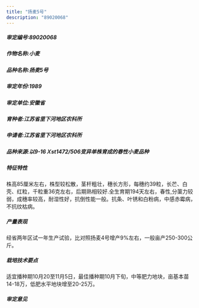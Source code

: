 ```yaml
---
title: "扬麦5号"
description: "89020068"
---
```

##### 审定编号:89020068

##### 作物名称:小麦

##### 品种名称:扬麦5号

##### 审定年份:1989

##### 审定单位:安徽省

##### 育种者:江苏省里下河地区农科所

##### 申请者:江苏省里下河地区农科所

##### 品种来源:以9-16Ｘst1472/506变异单株育成的春性小麦品种

##### 特征特性
株高85厘米左右，株型较松散，茎杆粗壮，穗长方形，每穗约39粒，长芒、白壳、红粒，千粒重36克左右，后期熟相较好.全生育期194天左右，春性,分蕖力较弱，成穗率较高，耐湿性好，抗倒性能一般。抗条、叶锈和白粉病，中感赤霉病，不抗纹枯病。

##### 产量表现
经省两年区试一年生产试验，比对照扬麦4号增产9%左右，一般亩产250-300公斤。

##### 栽培技术要点
适宜播种期10月20至11月5日，最佳播种期10月下旬，中等肥力地块，亩基本苗14-18万，低肥水平地块增至20-25万。

##### 审定意见

